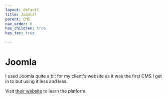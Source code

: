 ```yaml
---
layout: default
title: Joomla!
parent: CMS
nav_order: 6
has_children: true
has_toc: true

---
```


# Joomla

I used Joomla quite a bit for my client's website as it was the first CMS I get in to but using it less and less.

Visit [their website](https://www.joomla.org/) to learn the platform.

